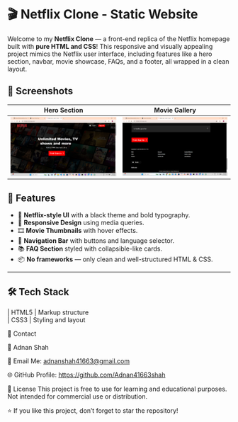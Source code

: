 # 🎬 Netflix Clone - Static Website

Welcome to my **Netflix Clone** — a front-end replica of the Netflix homepage built with **pure HTML and CSS**! This responsive and visually appealing project mimics the Netflix user interface, including features like a hero section, navbar, movie showcase, FAQs, and a footer, all wrapped in a clean layout.

## 📸 Screenshots

| Hero Section | Movie Gallery |
|--------------|----------------|
| ![Hero](./Assets/Screenshot1.png) | ![Movies](./Assets/Screenshot2.png) |

## 🚀 Features

- 🎥 **Netflix-style UI** with a black theme and bold typography.
- 📱 **Responsive Design** using media queries.
- 🎞️ **Movie Thumbnails** with hover effects.
- 🧭 **Navigation Bar** with buttons and language selector.
- 📚 **FAQ Section** styled with collapsible-like cards.
- 📦 **No frameworks** — only clean and well-structured HTML & CSS.

---

## 🛠️ Tech Stack

| HTML5      | Markup structure     
| CSS3       | Styling and layout  

📧 Contact

👤 Adnan Shah

📨 Email Me: adnanshah41663@gmail.com

🌐 GitHub Profile: https://github.com/Adnan41663shah

📄 License
This project is free to use for learning and educational purposes. Not intended for commercial use or distribution.

⭐️ If you like this project, don’t forget to star the repository!

